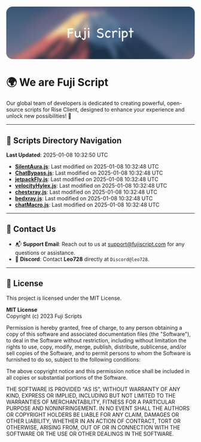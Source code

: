 ![Banner](.github/b.webp)

# 🌍 **We are Fuji Script**

Our global team of developers is dedicated to creating powerful, open-source scripts for Rise Client, designed to enhance your experience and unlock new possibilities! 🌟

---
<!-- SCRIPTS_NAVIGATION_START -->
## 📂 **Scripts Directory Navigation**

**Last Updated**: 2025-01-08 10:32:50 UTC

- **[SilentAura.js](scripts/SilentAura.js)**: Last modified on 2025-01-08 10:32:48 UTC
- **[ChatBypass.js](scripts/ChatBypass.js)**: Last modified on 2025-01-08 10:32:48 UTC
- **[jetpackFly.js](scripts/jetpackFly.js)**: Last modified on 2025-01-08 10:32:48 UTC
- **[velocityHylex.js](scripts/velocityHylex.js)**: Last modified on 2025-01-08 10:32:48 UTC
- **[chestxray.js](scripts/chestxray.js)**: Last modified on 2025-01-08 10:32:48 UTC
- **[bedxray.js](scripts/bedxray.js)**: Last modified on 2025-01-08 10:32:48 UTC
- **[chatMacro.js](scripts/chatMacro.js)**: Last modified on 2025-01-08 10:32:48 UTC

<!-- SCRIPTS_NAVIGATION_END -->

---

## 💬 **Contact Us**  
- 📬 **Support Email**: Reach out to us at [support@fujiscript.com](mailto:support@fujiscript.com) for any questions or assistance.  
- 💬 **Discord**: Contact **Leo728** directly at `Discord@leo728`.

---

## 📜 **License**

This project is licensed under the MIT License.  

**MIT License**  
Copyright (c) 2023 Fuji Scripts  

Permission is hereby granted, free of charge, to any person obtaining a copy of this software and associated documentation files (the "Software"), to deal in the Software without restriction, including without limitation the rights to use, copy, modify, merge, publish, distribute, sublicense, and/or sell copies of the Software, and to permit persons to whom the Software is furnished to do so, subject to the following conditions:  

The above copyright notice and this permission notice shall be included in all copies or substantial portions of the Software.  

THE SOFTWARE IS PROVIDED "AS IS", WITHOUT WARRANTY OF ANY KIND, EXPRESS OR IMPLIED, INCLUDING BUT NOT LIMITED TO THE WARRANTIES OF MERCHANTABILITY, FITNESS FOR A PARTICULAR PURPOSE AND NONINFRINGEMENT. IN NO EVENT SHALL THE AUTHORS OR COPYRIGHT HOLDERS BE LIABLE FOR ANY CLAIM, DAMAGES OR OTHER LIABILITY, WHETHER IN AN ACTION OF CONTRACT, TORT OR OTHERWISE, ARISING FROM, OUT OF OR IN CONNECTION WITH THE SOFTWARE OR THE USE OR OTHER DEALINGS IN THE SOFTWARE.  
